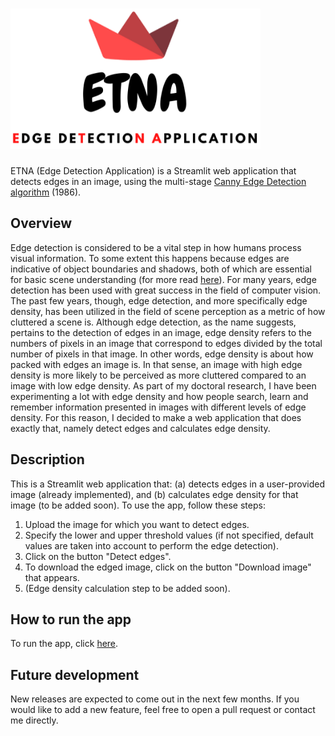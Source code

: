 # <img src = "https://github.com/n3urovirtual/Edge_Detection_Application/blob/main/Images/logo_background.png" width = 400, height = 225>
ETNA (Edge Detection Application) is a Streamlit web application that detects edges in an image, using the multi-stage [Canny Edge Detection algorithm](https://ieeexplore.ieee.org/abstract/document/4767851) (1986).

## Overview
Edge detection is considered to be a vital step in how humans process visual information. To some extent this happens because edges are indicative of object boundaries and shadows, both of which are essential for basic scene understanding (for more read [here](https://www.sciencedirect.com/science/article/pii/S0042698918302050#!)). For many years, edge detection has been used with great success in the field of computer vision. Τhe past few years, though, edge detection, and more specifically edge density, has been  utilized in the field of scene perception as a metric of how cluttered a scene is. Although edge detection, as the name suggests, pertains to the detection of edges in an image, edge density refers to the numbers of pixels in an image that correspond to edges divided by the total number of pixels in that image. In other words, edge density is about how packed with edges an image is. In that sense, an image with high edge density is more likely to be perceived as more cluttered compared to an image with low edge density. As part of my doctoral research, I have been experimenting a lot with edge density and how people search, learn and remember information presented in images with different levels of edge density. For this reason, I decided to make a web application that does exactly that, namely detect edges and calculates edge density.

## Description
This is a Streamlit web application that: (a) detects edges in a user-provided image (already implemented), and (b) calculates edge density for that image (to be added soon). To use the app, follow these steps:
1. Upload the image for which you want to detect edges.
2. Specify the lower and upper threshold values (if not specified, default values are taken into account to perform the edge detection).
3. Click on the button "Detect edges".
4. To download the edged image, click on the button "Download image" that appears. 
5. (Edge density calculation step to be added soon).


## How to run the app

To run the app, click [here](https://share.streamlit.io/n3urovirtual/edge_detection_application/main/edge_detection.py).

## Future development

New releases are expected to come out in the next few months. If you would like to add a new feature, feel free to open a pull request or contact me directly. 
